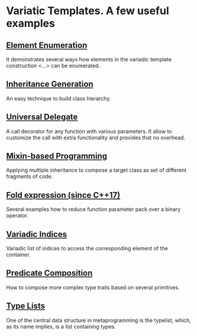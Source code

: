 # Variatic Templates. A few useful examples

## [Element Enumeration](./enumeration)
It demonstrates several ways how elements in the variadic template construction <...> can be enumerated.

## [Inheritance Generation](./inheritance)
An easy technique to build class hierarchy.

## [Universal Delegate](./universal%20delegate)
A call decorator for any function with various parameters. It allow to customize the call with extra functionality and provides that no overhead.

## [Mixin-based Programming](./mixins)
Applying multiple inheritance to compose a target class as set of different fragments of code.

## [Fold expression (since C++17)](./fold_expressions)
Several examples how to reduce function parameter pack over a binary operator.

## [Variadic Indices](./variadic_indices)
Variadic list of indices to access the corresponding element of the container.

## [Predicate Composition](./predicate_composition)
How to compose more complex type traits based on several primitives.

## [Type Lists](https://github.com/nikolaAV/skeleton/tree/master/type_list)
One of the central data structure in metaprogramming is the typelist, which, as its name implies, is a list containing types.
